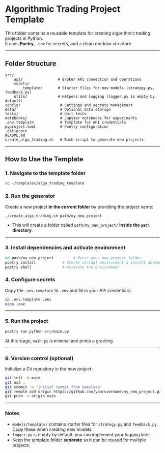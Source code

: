 # Algorithmic Trading Project Template

This folder contains a reusable template for creating algorithmic trading projects in Python.  
It uses **Poetry**, `.env` for secrets, and a clean modular structure.

---

## **Folder Structure**

```
src/
    api/                # Broker API connection and operations
    models/
        template/       # Starter files for new models (strategy.py, feedback.py)
    utils/              # Helpers and logging (logger.py is empty by default)
config/                  # Settings and secrets management
data/                    # Optional data storage
tests/                   # Unit tests
notebooks/               # Jupyter notebooks for experiments
.env.template            # Template for API credentials
pyproject.toml           # Poetry configuration
.gitignore
README.md
create_algo_trading.sh   # Bash script to generate new projects
```

---

## **How to Use the Template**

### 1. Navigate to the template folder

```bash
cd ~/templates/algo_trading_template
```

### 2. Run the generator

Create a new project **in the current folder** by providing the project name:

```bash
./create_algo_trading.sh path/my_new_project
```

- This will create a folder called `path/my_new_project/` **inside the `path` directory**.


---

### 3. Install dependencies and activate environment

```bash
cd path/my_new_project         # Enter your new project folder
poetry install            # Create virtual environment & install dependencies
poetry shell              # Activate the environment
```

### 4. Configure secrets

Copy the `.env.template` to `.env` and fill in your API credentials:

```bash
cp .env.template .env
nano .env
```

---

### 5. Run the project

```bash
poetry run python src/main.py
```

At this stage, `main.py` is minimal and prints a greeting.

---

### 6. Version control (optional)

Initialize a Git repository in the new project:

```bash
git init -b main
git add .
git commit -m "Initial commit from template"
git remote add origin https://github.com/yourusername/my_new_project.git
git push -u origin main
```

---

### **Notes**

- `models/template/` contains starter files for `strategy.py` and `feedback.py`. Copy these when creating new models.  
- `logger.py` is empty by default; you can implement your logging later.  
- Keep the template folder **separate** so it can be reused for multiple projects.
